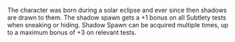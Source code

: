 The character was born during a solar eclipse and ever since then shadows are drawn to them. The shadow spawn gets a +1 bonus on all Subtlety tests when sneaking or hiding. Shadow Spawn can be acquired multiple times, up to a maximum bonus of +3 on relevant tests.
